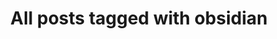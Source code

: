 ---
layout: tag
title: "All posts tagged with obsidian"
permalink: /weblog/tags/obsidian/
taxonomy: obsidian
---